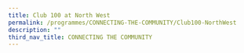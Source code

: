 ```yaml
---
title: Club 100 at North West
permalink: /programmes/CONNECTING-THE-COMMUNITY/Club100-NorthWest
description: ""
third_nav_title: CONNECTING THE COMMUNITY
---
```

